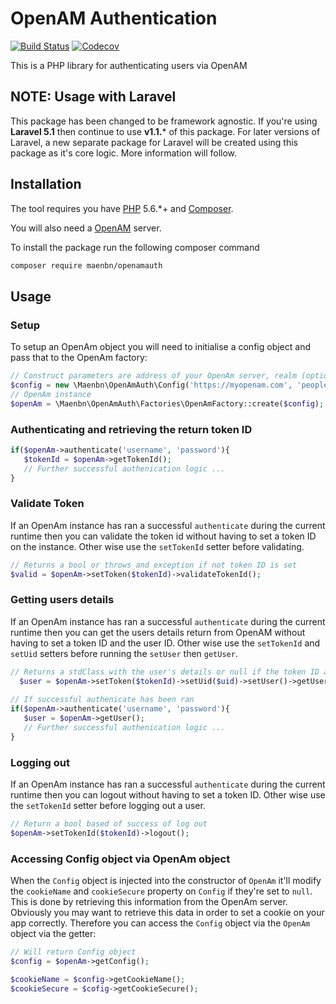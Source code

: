 # OpenAM Authentication 
[![Build Status](https://travis-ci.org/maen-bn/openamauth.svg?branch=master)](https://travis-ci.org/maen-bn/openamauth)
[![Codecov](https://img.shields.io/codecov/c/github/maen-bn/openamauth.svg)](https://codecov.io/gh/maen-bn/openamauth)

This is a PHP library for authenticating users via OpenAM

## NOTE: Usage with Laravel

This package has been changed to be framework agnostic. If you're using **Laravel 5.1** then continue to use **v1.1.*** 
 of this package. For later versions of Laravel, a new separate package for Laravel will be created using this package
 as it's core logic. More information will follow.


## Installation

The tool requires you have [PHP](https://php.net) 5.6.*+ and [Composer](https://getcomposer.org).

You will also need a [OpenAM](http://openam.forgerock.org/) server.

To install the package run the following composer command 

``` bash
composer require maenbn/openamauth
```

## Usage
### Setup

To setup an OpenAm object you will need to initialise a config object and pass that to the OpenAm factory:
 
 ```php
 // Construct parameters are address of your OpenAm server, realm (optional), deploy URI (optional)
 $config = new \Maenbn\OpenAmAuth\Config('https://myopenam.com', 'people', 'openam');
 // OpenAm instance
 $openAm = \Maenbn\OpenAmAuth\Factories\OpenAmFactory::create($config);
 ```
 
 ### Authenticating and retrieving the return token ID
 ```php
 if($openAm->authenticate('username', 'password'){
    $tokenId = $openAm->getTokenId();
    // Further successful authenication logic ...
 }
 ```
 
### Validate Token
If an OpenAm instance has ran a successful ```authenticate``` during the current runtime then you can validate
the token id without having to set a token ID on the instance. Other wise use the ```setTokenId``` setter before 
validating.

```php
// Returns a bool or throws and exception if not token ID is set
$valid = $openAm->setToken($tokenId)->validateTokenId();
```

### Getting users details 

If an OpenAm instance has ran a successful ```authenticate``` during the current runtime then you can get the users
 details return from OpenAM without having to set a token ID and the user ID. Other wise use the ```setTokenId``` 
 and ```setUid``` setters before running the ```setUser``` then ```getUser```.
  
 ```php
// Returns a stdClass with the user's details or null if the token ID and user ID have not been set
   $user = $openAm->setToken($tokenId)->setUid($uid)->setUser()->getUser();
   
// If successful authenicate has been ran
 if($openAm->authenticate('username', 'password'){
    $user = $openAm->getUser();
    // Further successful authenication logic ...
}
```

### Logging out
If an OpenAm instance has ran a successful ```authenticate``` during the current runtime then you can logout without 
having to set a token ID. Other wise use the ```setTokenId``` setter before logging out a user.

```php
// Return a bool based of success of log out
$openAm->setTokenId($tokenId)->logout();
```

### Accessing Config object via OpenAm object
When the ```Config``` object is injected into the constructor of ```OpenAm``` it'll modify the ```cookieName``` and
```cookieSecure``` property on ```Config``` if they're set to ```null```. This is done by retrieving this information 
from the OpenAm server. Obviously you may want to retrieve this data in order to set a cookie on your app correctly. 
Therefore you can access the ```Config``` object via the ```OpenAm``` object via the getter:

 ```php
 // Will return Config object
$config = $openAm->getConfig();

$cookieName = $config->getCookieName();
$cookieSecure = $cofig->getCookieSecure();
```